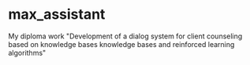 # max_assistant
My diploma work "Development of a dialog system for client counseling based on knowledge bases  knowledge bases and reinforced learning algorithms"
